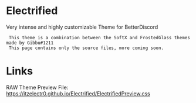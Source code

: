 # Electrified
Very intense and highly customizable Theme for BetterDiscord

     This theme is a combination between the SoftX and FrostedGlass themes made by Gibbu#1211
     This page contains only the source files, more coming soon.

# Links
RAW Theme Preview File: https://itzelectr0.github.io/Electrified/ElectrifiedPreview.css

